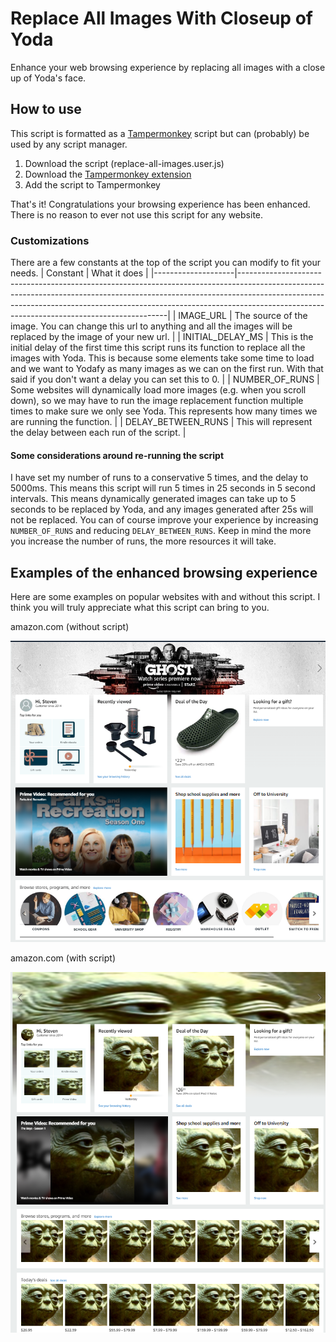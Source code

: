 # Replace All Images With Closeup of Yoda
Enhance your web browsing experience by replacing all images with a close up of Yoda's face.

## How to use
This script is formatted as a [Tampermonkey](https://chrome.google.com/webstore/detail/tampermonkey/dhdgffkkebhmkfjojejmpbldmpobfkfo?hl=en) script but can (probably) be used by any script manager.

1. Download the script (replace-all-images.user.js)
2. Download the [Tampermonkey extension](https://chrome.google.com/webstore/detail/tampermonkey/dhdgffkkebhmkfjojejmpbldmpobfkfo?hl=en)
3. Add the script to Tampermonkey

That's it! Congratulations your browsing experience has been enhanced. There is no reason to ever not use this script for any website.

### Customizations
There are a few constants at the top of the script you can modify to fit your needs.
| Constant           | What it does                                                                                                                                                                                                                                                                                         |
|--------------------|------------------------------------------------------------------------------------------------------------------------------------------------------------------------------------------------------------------------------------------------------------------------------------------------------|
| IMAGE_URL          | The source of the image. You can change this url to anything and all the images will be replaced by the image of your new url.                                                                                                                                                                       |
| INITIAL_DELAY_MS   | This is the initial delay of the first time this script runs its function to replace all the images with Yoda. This is because some elements take some time to load and we want to Yodafy as many images as we can on the first run. With that said if you don't want a delay you can set this to 0. |
| NUMBER_OF_RUNS     | Some websites will dynamically load more images (e.g. when you scroll down), so we may have to run the image replacement function multiple times to make sure we only see Yoda. This represents how many times we are running the function.                                                          |
| DELAY_BETWEEN_RUNS | This will represent the delay between each run of the script.                                                                                                                                                                                                                                        |
#### Some considerations around re-running the script
I have set my number of runs to a conservative 5 times, and the delay to 5000ms. This means this script will run 5 times in 25 seconds in 5 second intervals. This means dynamically generated images can take up to 5 seconds to be replaced by Yoda, and any images generated after 25s will not be replaced. You can of course improve your experience by increasing `NUMBER_OF_RUNS` and reducing `DELAY_BETWEEN_RUNS`. Keep in mind the more you increase the number of runs, the more resources it will take.

## Examples of the enhanced browsing experience
Here are some examples on popular websites with and without this script. I think you will truly appreciate what this script can bring to you.

amazon.com (without script)

![amazon-unenhanced](https://github.com/stsun1026/replace-all-images-with-yoda/blob/master/examples/amazon-unenhanced.PNG)

amazon.com (with script)

![amazon-enhanced](https://github.com/stsun1026/replace-all-images-with-yoda/blob/master/examples/amazon-enhanced.PNG)
